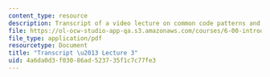 ```yaml
---
content_type: resource
description: Transcript of a video lecture on common code patterns and iterative programs.
file: https://ol-ocw-studio-app-qa.s3.amazonaws.com/courses/6-00-introduction-to-computer-science-and-programming-fall-2008/4a6da0d3f03086ad523735f1c7c77fe3_6-00F08-L03.pdf
file_type: application/pdf
resourcetype: Document
title: "Transcript \u2013 Lecture 3"
uid: 4a6da0d3-f030-86ad-5237-35f1c7c77fe3
---
```

